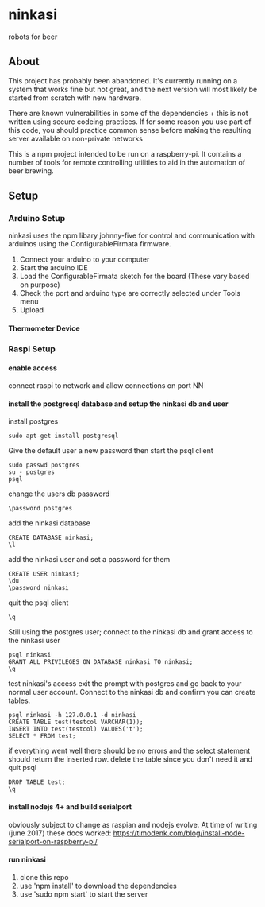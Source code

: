 # ninkasi

robots for beer

## About
This project has probably been abandoned. It's currently running on a system that works fine but not great, and the next version will most likely be started from scratch with new hardware.

There are known vulnerabilities in some of the dependencies + this is not written using secure codeing practices. If for some reason you use part of this code, you should practice common sense before making the resulting server available on non-private networks

This is a npm project intended to be run on a raspberry-pi. It contains a number of tools for remote controlling utilities to aid in the automation of beer brewing.

## Setup

### Arduino Setup
ninkasi uses the npm libary johnny-five for control and communication with arduinos using the ConfigurableFirmata firmware. 

1. Connect your arduino to your computer 
1. Start the arduino IDE
1. Load the ConfigurableFirmata sketch for the board (These vary based on purpose)
1. Check the port and arduino type are correctly selected under Tools menu
1. Upload

#### Thermometer Device


 

### Raspi Setup

#### enable access
connect raspi to network and allow connections on port NN

#### install the postgresql database and setup the ninkasi db and user
install postgres
```
sudo apt-get install postgresql
```
Give the default user a new password then start the psql client
```
sudo passwd postgres 
su - postgres
psql
```
change the users db password
```
\password postgres
```
add the ninkasi database
```
CREATE DATABASE ninkasi;
\l
```
add the ninkasi user and set a password for them
```
CREATE USER ninkasi;
\du
\password ninkasi
```
quit the psql client
```
\q
```
Still using the postgres user; connect to the ninkasi db and grant access to the ninkasi user
```
psql ninkasi
GRANT ALL PRIVILEGES ON DATABASE ninkasi TO ninkasi;
\q
```
test ninkasi's access
exit the prompt with postgres and go back to your normal user account. Connect to the ninkasi db and confirm you can create tables.
```
psql ninkasi -h 127.0.0.1 -d ninkasi
CREATE TABLE test(testcol VARCHAR(1));
INSERT INTO test(testcol) VALUES('t');
SELECT * FROM test;
```
if everything went well there should be no errors and the select statement should return the inserted row.
delete the table since you don't need it and quit psql
```
DROP TABLE test;
\q
```



#### install nodejs 4+ and build serialport
obviously subject to change as raspian and nodejs evolve. At time of writing (june 2017) these docs worked:
https://timodenk.com/blog/install-node-serialport-on-raspberry-pi/

#### run ninkasi
1. clone this repo
1. use 'npm install' to download the dependencies
1. use 'sudo npm start' to start the server


